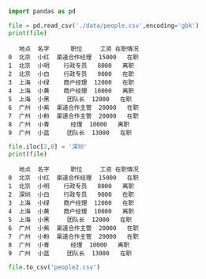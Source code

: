 

```python
import pandas as pd
```


```python
file = pd.read_csv('./data/people.csv',encoding='gbk')
print(file)
```

       地点  名字      职位     工资 在职情况
    0  北京  小红  渠道合作经理  15000   在职
    1  北京  小明    行政专员   8000   离职
    2  北京  小白    行政专员   9000   在职
    3  上海  小绿    商户经理  12000   在职
    4  上海  小黄    商户经理  10000   离职
    5  上海  小黑     团队长  12000   在职
    6  广州  小紫  渠道合作主管  20000   在职
    7  广州  小粉  渠道合作主管  20000   在职
    8  广州  小青      经理  10000   离职
    9  广州  小蓝     团队长  13000   在职
    


```python
file.iloc[2,0] = '深圳'
print(file)
```

       地点  名字      职位     工资 在职情况
    0  北京  小红  渠道合作经理  15000   在职
    1  北京  小明    行政专员   8000   离职
    2  深圳  小白    行政专员   9000   在职
    3  上海  小绿    商户经理  12000   在职
    4  上海  小黄    商户经理  10000   离职
    5  上海  小黑     团队长  12000   在职
    6  广州  小紫  渠道合作主管  20000   在职
    7  广州  小粉  渠道合作主管  20000   在职
    8  广州  小青      经理  10000   离职
    9  广州  小蓝     团队长  13000   在职
    


```python
file.to_csv('people2.csv')
```
